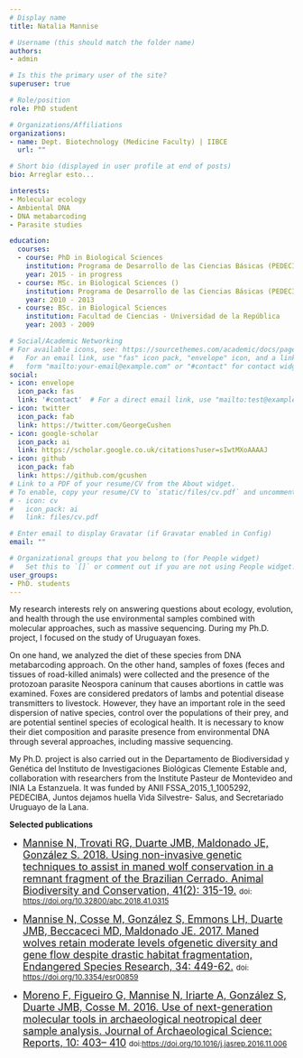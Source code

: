 ```yaml
---
# Display name
title: Natalia Mannise

# Username (this should match the folder name)
authors:
- admin

# Is this the primary user of the site?
superuser: true

# Role/position
role: PhD student

# Organizations/Affiliations
organizations:
- name: Dept. Biotechnology (Medicine Faculty) | IIBCE
  url: ""

# Short bio (displayed in user profile at end of posts)
bio: Arreglar esto...

interests:
- Molecular ecology
- Ambiental DNA
- DNA metabarcoding
- Parasite studies

education:
  courses:
  - course: PhD in Biological Sciences
    institution: Programa de Desarrollo de las Ciencias Básicas (PEDECIBA)
    year: 2015 - in progress
  - course: MSc. in Biological Sciences () 
    institution: Programa de Desarrollo de las Ciencias Básicas (PEDECIBA)
    year: 2010 - 2013
  - course: BSc. in Biological Sciences
    institution: Facultad de Ciencias - Universidad de la República
    year: 2003 - 2009

# Social/Academic Networking
# For available icons, see: https://sourcethemes.com/academic/docs/page-builder/#icons
#   For an email link, use "fas" icon pack, "envelope" icon, and a link in the
#   form "mailto:your-email@example.com" or "#contact" for contact widget.
social:
- icon: envelope
  icon_pack: fas
  link: '#contact'  # For a direct email link, use "mailto:test@example.org".
- icon: twitter
  icon_pack: fab
  link: https://twitter.com/GeorgeCushen
- icon: google-scholar
  icon_pack: ai
  link: https://scholar.google.co.uk/citations?user=sIwtMXoAAAAJ
- icon: github
  icon_pack: fab
  link: https://github.com/gcushen
# Link to a PDF of your resume/CV from the About widget.
# To enable, copy your resume/CV to `static/files/cv.pdf` and uncomment the lines below.
# - icon: cv
#   icon_pack: ai
#   link: files/cv.pdf

# Enter email to display Gravatar (if Gravatar enabled in Config)
email: ""

# Organizational groups that you belong to (for People widget)
#   Set this to `[]` or comment out if you are not using People widget.
user_groups:
- PhD. students
---
```


My research interests rely on answering questions about ecology, evolution, and health through the use environmental samples combined with molecular approaches, such as massive sequencing. During my Ph.D. project, I focused on the study of Uruguayan foxes. 

On one hand, we analyzed the diet of these species from DNA metabarcoding approach. On the other hand, samples of foxes (feces and tissues of road-killed animals) were collected and the presence of the protozoan parasite Neospora caninum that causes abortions in cattle was examined. Foxes are considered predators of lambs and potential disease transmitters to livestock. However, they have an important role in the seed dispersion of native species, control over the populations of their prey, and are potential sentinel species of ecological health. It is necessary to know their diet composition and parasite presence from environmental DNA through several approaches, including massive sequencing. 

My Ph.D. project is also carried out in the Departamento de Biodiversidad y Genética del Instituto de Investigaciones Biológicas Clemente Estable and, collaboration with researchers from the Institute Pasteur de Montevideo and INIA La Estanzuela. It was funded by ANII FSSA_2015_1_1005292, PEDECIBA, Juntos dejamos huella Vida Silvestre- Salus, and Secretariado Uruguayo de la Lana.

**Selected publications**

- <font size="4"> [Mannise N, Trovati RG, Duarte JMB, Maldonado JE, González S. 2018. Using non-invasive genetic techniques to assist in maned wolf conservation in a remnant fragment of the Brazilian Cerrado. Animal Biodiversity and Conservation, 41(2): 315-19.](http://abc.museucienciesjournals.cat/volume-41-2-2018-abc/using-non-invasive-genetic-techniques-to-assist-in-maned-wolf-conservation-in-a-remnant-fragment-of-the-brazilian-cerrado/?lang=en) </font> <font size="2"> doi: https://doi.org/10.32800/abc.2018.41.0315 </font> 

- <font size="4"> [Mannise N, Cosse M, González S, Emmons LH, Duarte JMB, Beccaceci MD, Maldonado JE. 2017. Maned wolves retain moderate levels ofgenetic diversity and gene flow despite drastic habitat fragmentation, Endangered Species Research, 34: 449-62.](https://pdfs.semanticscholar.org/7e8e/07d8cb565553df0948e24ec81d73736d4a4e.pdf?_ga=2.215528850.40569583.1602024617-1892739475.1601060741) </font> <font size="2"> doi: https://doi.org/10.3354/esr00859 </font> 

- <font size="4"> [Moreno F, Figueiro G, Mannise N, Iriarte A, González S, Duarte JMB, Cosse M. 2016. Use of next-generation molecular tools in archaeological neotropical deer sample analysis. Journal of Archaeological Science: Reports, 10: 403– 410](https://www.sciencedirect.com/science/article/abs/pii/S2352409X16307052) </font> <font size="2"> doi:https://doi.org/10.1016/j.jasrep.2016.11.006 </font> 

